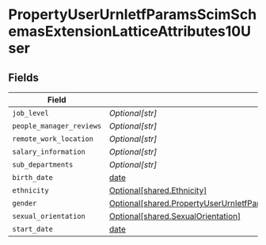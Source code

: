 # PropertyUserUrnIetfParamsScimSchemasExtensionLatticeAttributes10User


## Fields

| Field                                                                                                                                                                                            | Type                                                                                                                                                                                             | Required                                                                                                                                                                                         | Description                                                                                                                                                                                      |
| ------------------------------------------------------------------------------------------------------------------------------------------------------------------------------------------------ | ------------------------------------------------------------------------------------------------------------------------------------------------------------------------------------------------ | ------------------------------------------------------------------------------------------------------------------------------------------------------------------------------------------------ | ------------------------------------------------------------------------------------------------------------------------------------------------------------------------------------------------ |
| `job_level`                                                                                                                                                                                      | *Optional[str]*                                                                                                                                                                                  | :heavy_minus_sign:                                                                                                                                                                               | N/A                                                                                                                                                                                              |
| `people_manager_reviews`                                                                                                                                                                         | *Optional[str]*                                                                                                                                                                                  | :heavy_minus_sign:                                                                                                                                                                               | N/A                                                                                                                                                                                              |
| `remote_work_location`                                                                                                                                                                           | *Optional[str]*                                                                                                                                                                                  | :heavy_minus_sign:                                                                                                                                                                               | N/A                                                                                                                                                                                              |
| `salary_information`                                                                                                                                                                             | *Optional[str]*                                                                                                                                                                                  | :heavy_minus_sign:                                                                                                                                                                               | N/A                                                                                                                                                                                              |
| `sub_departments`                                                                                                                                                                                | *Optional[str]*                                                                                                                                                                                  | :heavy_minus_sign:                                                                                                                                                                               | N/A                                                                                                                                                                                              |
| `birth_date`                                                                                                                                                                                     | [date](https://docs.python.org/3/library/datetime.html#date-objects)                                                                                                                             | :heavy_minus_sign:                                                                                                                                                                               | N/A                                                                                                                                                                                              |
| `ethnicity`                                                                                                                                                                                      | [Optional[shared.Ethnicity]](../../models/shared/ethnicity.md)                                                                                                                                   | :heavy_minus_sign:                                                                                                                                                                               | N/A                                                                                                                                                                                              |
| `gender`                                                                                                                                                                                         | [Optional[shared.PropertyUserUrnIetfParamsScimSchemasExtensionLatticeAttributes10UserGender]](../../models/shared/propertyuserurnietfparamsscimschemasextensionlatticeattributes10usergender.md) | :heavy_minus_sign:                                                                                                                                                                               | N/A                                                                                                                                                                                              |
| `sexual_orientation`                                                                                                                                                                             | [Optional[shared.SexualOrientation]](../../models/shared/sexualorientation.md)                                                                                                                   | :heavy_minus_sign:                                                                                                                                                                               | N/A                                                                                                                                                                                              |
| `start_date`                                                                                                                                                                                     | [date](https://docs.python.org/3/library/datetime.html#date-objects)                                                                                                                             | :heavy_minus_sign:                                                                                                                                                                               | N/A                                                                                                                                                                                              |